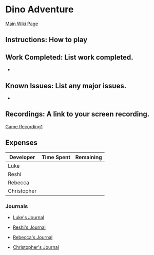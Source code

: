 # Dino Adventure

[Main Wiki Page](https://github.com/bjucps209/spring2021-team3/wiki)

## Instructions: How to play

## Work Completed: List work completed.

*


## Known Issues: List any major issues.
*

## Recordings: A link to your screen recording.
[Game Recording1]()

## Expenses 

| Developer | Time Spent | Remaining |
| --- | --- | ---:|
| Luke | | |
| Reshi | | |
| Rebecca | | |
| Christopher | | |


### Journals

* [Luke's Journal](https://github.com/bjucps209/spring2021-team3/wiki/Luke's-Journal)

* [Reshi's Journal](https://github.com/bjucps209/spring2021-team3/wiki/Reshi's-Journal)

* [Rebecca's Journal](https://github.com/bjucps209/spring2021-team3/wiki/Rebecca's-Journal)

* [Christopher's Journal](https://github.com/bjucps209/spring2021-team3/wiki/Christopher's-Journal)

